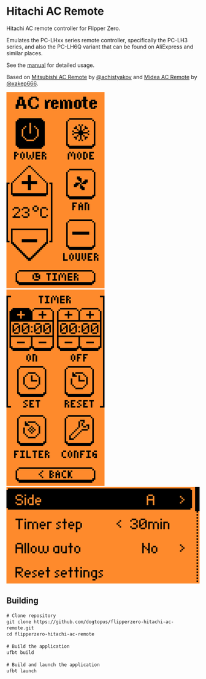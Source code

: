 # Hitachi AC Remote

Hitachi AC remote controller for Flipper Zero.

Emulates the PC-LHxx series remote controller, specifically the PC-LH3 series, and also the PC-LH6Q variant that can be found on AliExpress and similar places.

See the [manual](https://github.com/dogtopus/flipperzero-hitachi-ac-remote/blob/master/USAGE.md) for detailed usage.

Based on [Mitsubishi AC Remote](https://github.com/achistyakov/flipperzero-mitsubishi-ac-remote) by [@achistyakov](https://github.com/achistyakov) and [Midea AC Remote](https://github.com/xakep666/flipperzero-midea-ac-remote) by [@xakep666](https://github.com/xakep666).

![Screenshot](img/screenshot.png) ![Screenshot2](img/screenshot2.png) ![Screenshot3](img/screenshot3.png)

## Building
```shell
# Clone repository
git clone https://github.com/dogtopus/flipperzero-hitachi-ac-remote.git
cd flipperzero-hitachi-ac-remote

# Build the application
ufbt build

# Build and launch the application
ufbt launch
```

